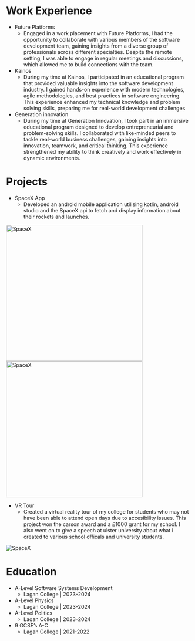 # Work Experience
- Future Platforms
  - Engaged in a work placement with Future Platforms, I had the
    opportunity to collaborate with various members of the software
    development team, gaining insights from a diverse group of
    professionals across different specialties. Despite the remote setting,
    I was able to engage in regular meetings and discussions, which
    allowed me to build connections with the team.
- Kainos
   - During my time at Kainos, I participated in an educational program that provided valuable insights into the software development industry. I gained hands-on 
   experience with modern technologies, agile methodologies, and best practices in software engineering. This experience enhanced my technical knowledge and problem 
   solving skills, preparing me for real-world development challenges
- Generation innovation
  - During my time at Generation Innovation, I took part in an immersive educational program designed to develop entrepreneurial and problem-solving skills. I collaborated with like-minded peers to tackle real-world business challenges, gaining insights into innovation, teamwork, and critical thinking. This experience strengthened my ability to think creatively and work effectively in dynamic environments.

# Projects
- SpaceX App
   - Developed an android mobile application utilising kotlin, android studio and the SpaceX api to fetch and display information about their rockets and launches.
<img padding="50" width="371" alt="SpaceX" src="https://CorbanAllan.github.io/assets/SpaceX_1.png" />
<img padding="50" width="371" alt="SpaceX" src="https://CorbanAllan.github.io/assets/SpaceX_2.png" />

- VR Tour
   - Created a virtual reality tour of my college for students who may not have been able to attend open days due to accesibility issues. This project won the carson award and a £1000 grant for my school. I         also went on to give a speech at ulster university about what i created to various school officals and university students.
<img padding="50" alt="SpaceX" src="https://github.com/user-attachments/assets/544b87ba-e562-4960-bf3c-e4711fe86ac6"/>


# Education
- A-Level Software Systems Development
  - Lagan College | 2023-2024
- A-Level Physics
  - Lagan College | 2023-2024
- A-Level Politics
  - Lagan College | 2023-2024
- 9 GCSE’s A-C
  - Lagan College | 2021-2022
      



